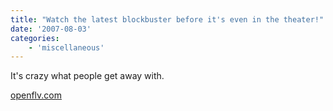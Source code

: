 ```yaml
---
title: "Watch the latest blockbuster before it's even in the theater!"
date: '2007-08-03'
categories:
    - 'miscellaneous'
---
```


It's crazy what people get away with.

[openflv.com](http://openflv.com/tag?t=Movie 'openflv')
